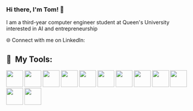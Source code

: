 ### Hi there, I'm Tom! 👋

I am a third-year computer engineer student at Queen's University interested in AI and entrepreneurship 

🌐 Connect with me on LinkedIn: <i class="devicon-linkedin-plain colored"></i>

<h2> 🚀 &nbsp;My Tools:</h2>
<p align="left">
<img src="https://cdn.jsdelivr.net/gh/devicons/devicon@latest/icons/python/python-original.svg" width="45" height="45"/>

<img src="https://cdn.jsdelivr.net/gh/devicons/devicon@latest/icons/c/c-original.svg" width="45" height="45"/>

<img src="https://cdn.jsdelivr.net/gh/devicons/devicon@latest/icons/cplusplus/cplusplus-original.svg" width="45" height="45"/>

<img src="https://cdn.jsdelivr.net/gh/devicons/devicon@latest/icons/html5/html5-original.svg" width="45" height="45"/>

<img src="https://cdn.jsdelivr.net/gh/devicons/devicon@latest/icons/css3/css3-original.svg" width="45" height="45"/>

<img src="https://cdn.jsdelivr.net/gh/devicons/devicon@latest/icons/javascript/javascript-original.svg" width="45" height="45"/>

<img src="https://cdn.jsdelivr.net/gh/devicons/devicon@latest/icons/react/react-original.svg" width="45" height="45"/>

<img src="https://cdn.jsdelivr.net/gh/devicons/devicon@latest/icons/nodejs/nodejs-original-wordmark.svg" width="45" height="45"/>

<img src="https://cdn.jsdelivr.net/gh/devicons/devicon@latest/icons/flutter/flutter-original.svg" width="45" height="45"/>

<img src="https://cdn.jsdelivr.net/gh/devicons/devicon@latest/icons/firebase/firebase-original.svg" width="45" height="45"/>

<img src="https://cdn.jsdelivr.net/gh/devicons/devicon@latest/icons/azuresqldatabase/azuresqldatabase-original.svg" width="45" height="45"/>

<img src="https://cdn.jsdelivr.net/gh/devicons/devicon@latest/icons/java/java-original.svg" width="45" height="45"/>
          
          
          
          
          
          
          
          
          
          
  

</p>

<!--
**tomhakdev/tomhakdev** is a ✨ _special_ ✨ repository because its `README.md` (this file) appears on your GitHub profile.

Here are some ideas to get you started:

- 🔭 I’m currently working on ...
- 🌱 I’m currently learning ...
- 👯 I’m looking to collaborate on ...
- 🤔 I’m looking for help with ...
- 💬 Ask me about ...
- 📫 How to reach me: ...
- 😄 Pronouns: ...
- ⚡ Fun fact: ...
-->

